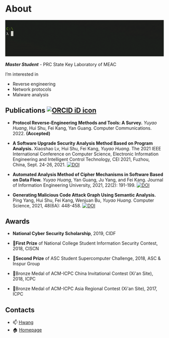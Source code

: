 # About
[![img](whoami.gif)](https://rruzi.github.io)

**_Master Student_** - PRC State Key Laboratory of MEAC

I’m interested in 
  - Reverse engineering
  - Network protocols
  - Malware analysis 

## Publications <a href="https://orcid.org/0000-0002-1574-6644"><img src="https://orcid.org/sites/default/files/images/orcid_16x16.png" style="width:1em;margin-right:.5em;" alt="ORCID iD icon"></a>

+ **Protocol Reverse-Engineering Methods and Tools: A Survey.** _Yuyao Huang_, Hui Shu, Fei Kang, Yan Guang. Computer Communications. 2022. **(Accepted)**

+ **A Software Upgrade Security Analysis Method Based on Program Analysis.** Xiaoshao Lv, Hui Shu, Fei Kang, _Yuyao Huang_. The 2021 IEEE International Conference on Computer Science, Electronic Information Engineering and Intelligent Control Technology, CEI 2021, Fuzhou, China, Sept. 24-26, 2021. [![DOI](https://zenodo.org/badge/doi/10.1109/CEI52496.2021.9574561.svg)](http://dx.doi.org/10.1109/CEI52496.2021.9574561)

+ **Automated Analysis Method of Cipher Mechanisms in Software Based on Data Flow.** _Yuyao Huang_, Yan Guang, Ju Yang, and Fei Kang. Journal of Information Engineering University, 2021, 22(2): 191-199. [![DOI](https://zenodo.org/badge/doi/10.3969/j.issn.1671-0673.2021.02.011.svg)](http://dx.doi.org/10.3969/j.issn.1671-0673.2021.02.011)


+ **Generating Malicious Code Attack Graph Using Semantic Analysis.** Ping Yang, Hui Shu, Fei Kang, Wenjuan Bu, _Yuyao Huang_. Computer Science, 2021, 48(6A): 448-458. [![DOI](https://zenodo.org/badge/doi/10.11896/jsjkx.201100074.svg)](http://dx.doi.org/10.11896/jsjkx.201100074)

## Awards

+ **National Cyber Security Scholarship**, 2019, CIDF

+ 🥇**First Prize** of National College Student Information Security Contest, 2018, CISCN

+ 🥈**Second Prize** of ASC Student Supercomputer Challenge, 2018, ASC & Inspur Group

+ 🥉Bronze Medal of ACM-ICPC China Invitational Contest (Xi'an Site), 2018, ICPC

+ 🥉Bronze Medal of ACM-ICPC Asia Regional Contest (Xi'an Site), 2017, ICPC

## Contacts

- 📫 [Hwang](mailto:yyhuang_ieu@163.com)
- 🏠 [Homepage](https://rruzi.github.io/)

<!---
RrUZi/RrUZi is a ✨ special ✨ repository because its `README.md` (this file) appears on your GitHub profile.
You can click the Preview link to take a look at your changes.
--->
